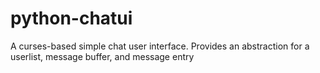 python-chatui
=============

A curses-based simple chat user interface.  Provides an abstraction for a userlist, message buffer, and message entry
